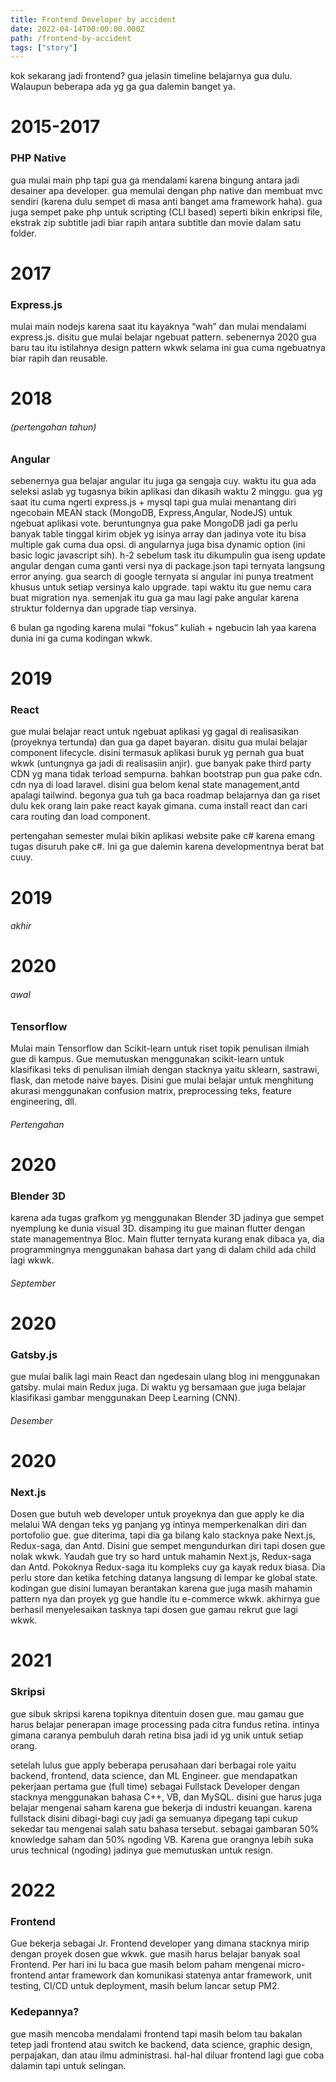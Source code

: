 ```yaml
---
title: Frontend Developer by accident
date: 2022-04-14T00:00:00.000Z
path: /frontend-by-accident
tags: ["story"]
---
```


kok sekarang jadi frontend? gua jelasin timeline belajarnya gua dulu. Walaupun beberapa ada yg ga gua dalemin banget ya.

<div class="row mx-auto my-3">
<div class="py-lg-3 pr-lg-3 pl-lg-0 pl-0 col-12 col-md-3 align-self-center text-left">
<h1>2015-2017</h1>
</div>
<div class="py-lg-3 pr-lg-3 pl-lg-0 pl-0 col-12 col-md-9 align-self-center text-left">
<h3>PHP Native</h3>
</div>
</div>

<p>
gua mulai main php tapi gua ga mendalami karena bingung antara jadi desainer apa developer. gua memulai dengan php native dan membuat mvc sendiri (karena dulu sempet di masa anti banget ama framework haha). gua juga sempet pake php untuk scripting (CLI based) seperti bikin enkripsi file, ekstrak zip subtitle jadi biar rapih antara subtitle dan movie dalam satu folder.
</p>

<div class="row mx-auto my-3">
<div class="py-lg-3 pr-lg-3 pl-lg-0 pl-0 col-12 col-md-2 align-self-center text-left">
<h1>2017</h1>
</div>
<div class="py-lg-3 pr-lg-3 pl-lg-0 pl-0 col-12 col-md-10 align-self-center text-left">
<h3>Express.js</h3>
</div>
</div>

<p>
mulai main nodejs karena saat itu kayaknya “wah” dan mulai mendalami express.js. disitu gue mulai belajar ngebuat pattern. sebenernya 2020 gua baru tau itu istilahnya design pattern wkwk selama ini gua cuma ngebuatnya biar rapih dan reusable.
</p>

<div class="row mx-auto my-3">
<div class="py-lg-3 pr-lg-3 pl-lg-0 col-12 col-md-2 align-self-center text-left">
<h1>2018</h1>
<h6>(pertengahan tahun)</h6>
</div>
<div class="py-lg-3 pr-lg-3 pl-lg-0 col-12 col-md-10 align-self-center text-left">
<h3>
Angular
</h2>
</div>
</div>

sebenernya gua belajar angular itu juga ga sengaja cuy. waktu itu gua ada seleksi aslab yg tugasnya bikin aplikasi dan dikasih waktu 2 minggu. gua yg saat itu cuma ngerti express.js + mysql tapi gua mulai menantang diri ngecobain MEAN stack (MongoDB, Express,Angular, NodeJS) untuk ngebuat aplikasi vote. beruntungnya gua pake MongoDB jadi ga perlu banyak table tinggal kirim objek yg isinya array dan jadinya vote itu bisa multiple gak cuma dua opsi. di angularnya juga bisa dynamic option (ini basic logic javascript sih). h-2 sebelum task itu dikumpulin gua iseng update angular dengan cuma ganti versi nya di package.json tapi ternyata langsung error anying. gua search di google ternyata si angular ini punya treatment khusus untuk setiap versinya kalo upgrade. tapi waktu itu gue nemu cara buat migration nya.
semenjak itu gua ga mau lagi pake angular karena struktur foldernya dan upgrade tiap versinya.

6 bulan ga ngoding karena mulai “fokus” kuliah + ngebucin lah yaa karena dunia ini ga cuma kodingan wkwk.

<div class="row mx-auto my-3">
<div class="py-lg-3 pr-lg-3 pl-lg-0 col-12 col-md-2 align-self-center text-left">
<h1>2019</h1>
</div>
<div class="py-lg-3 pr-lg-3 pl-lg-0 col-12 col-md-10 align-self-center text-left">
<h3>React</h3>
</div>
</div>

<p>
gue mulai belajar react untuk ngebuat aplikasi yg gagal di realisasikan (proyeknya tertunda) dan gua ga dapet bayaran. disitu gua mulai belajar component lifecycle. disini termasuk aplikasi buruk yg pernah gua buat wkwk (untungnya ga jadi di realisasiin anjir). gue banyak pake third party CDN yg mana tidak terload sempurna. bahkan bootstrap pun gua pake cdn. cdn nya di load laravel.
disini gua belom kenal state management,antd apalagi tailwind. begonya gua tuh ga baca roadmap belajarnya dan ga riset dulu kek orang lain pake react kayak gimana. cuma install react dan cari cara routing dan load component. 

pertengahan semester mulai bikin aplikasi website pake c# karena emang tugas disuruh pake c#. Ini ga gue dalemin karena developmentnya berat bat cuuy.
</p>

<div class="row mx-auto my-3">
<div class="p-lg-3 col-12 col-md-4 align-self-center text-center">
<h1>2019</h1>
<h6>akhir</h6>
</div>
<div class="p-lg-3 col-12 col-md-4 align-self-center text-center">
<h1>2020</h1>
<h6>awal</h6>
</div>
<div class="p-lg-3 col-12 col-md-4 align-self-center text-center">
<h3>Tensorflow</h3>
</div>
</div>

Mulai main Tensorflow dan Scikit-learn untuk riset topik penulisan ilmiah gue di kampus. Gue memutuskan menggunakan scikit-learn untuk klasifikasi teks di penulisan ilmiah dengan stacknya yaitu sklearn, sastrawi, flask, dan metode naive bayes. Disini gue mulai belajar untuk menghitung akurasi menggunakan confusion matrix, preprocessing teks, feature engineering, dll.

<div class="row mx-auto my-3">
<div class="py-lg-3 pr-lg-3 pl-lg-0 col-12 col-md-2 align-self-center text-left">
<h6>Pertengahan</h6>
<h1>2020</h1>
</div>
<div class="p-lg-3 pl-0 col-12 col-md-10 align-self-center text-left">
<h3>
Blender 3D
</h3>
</div>
</div>

<p>
karena ada tugas grafkom yg menggunakan Blender 3D jadinya gue sempet nyemplung ke dunia visual 3D. disamping itu gue mainan flutter dengan state managementnya Bloc. Main flutter ternyata kurang enak dibaca ya, dia programmingnya menggunakan bahasa dart yang di dalam child ada child lagi wkwk.
</p>

<div class="row mx-auto my-3">
<div class="py-lg-3 pr-lg-3 pl-lg-0 col-12 col-md-2 align-self-center text-left">
<h6>September</h6>
<h1>2020</h1>
</div>
<div class="p-lg-3 pl-0 col-12 col-md-10 align-self-center text-left">
<h3>
Gatsby.js
</h3>
</div>
</div>

<p>gue mulai balik lagi main React dan ngedesain ulang blog ini menggunakan gatsby. mulai main Redux juga. Di waktu yg bersamaan gue juga belajar klasifikasi gambar menggunakan Deep Learning (CNN).
</p>

<div class="row mx-auto my-3">
<div class="py-lg-3 pr-lg-3 pl-lg-0 col-12 col-md-2 align-self-center text-left">
<h6>Desember</h6>
<h1>2020</h1>
</div>
<div class="p-lg-3 pl-0 col-12 col-md-10 align-self-center text-left">
<h3>
Next.js
</h3>
</div>
</div>

<p>Dosen gue butuh web developer untuk proyeknya dan gue apply ke dia melalui WA dengan teks yg panjang yg intinya memperkenalkan diri dan portofolio gue. gue diterima, tapi dia ga bilang kalo stacknya pake Next.js, Redux-saga, dan Antd. Disini gue sempet mengundurkan diri tapi dosen gue nolak wkwk. Yaudah gue try so hard untuk mahamin Next.js, Redux-saga dan Antd. Pokoknya Redux-saga itu kompleks cuy ga kayak redux biasa. Dia perlu store dan ketika fetching datanya langsung di lempar ke global state. kodingan gue disini lumayan berantakan karena gue juga masih mahamin pattern nya dan proyek yg gue handle itu e-commerce wkwk. akhirnya gue berhasil menyelesaikan tasknya tapi dosen gue gamau rekrut gue lagi wkwk.
</p>

<div class="row mx-auto my-3">
<div class="py-lg-3 pr-lg-3 pl-lg-0 col-12 col-md-2 align-self-center text-left">
<h1>2021</h1>
</div>
<div class="p-lg-3 pl-0 col-12 col-md-10 align-self-center text-left">
<h3>
Skripsi
</h3>
</div>
</div>

<p>gue sibuk skripsi karena topiknya ditentuin dosen gue. mau gamau gue harus belajar penerapan image processing pada citra fundus retina. intinya gimana caranya pembuluh darah retina bisa jadi id yg unik untuk setiap orang. 

setelah lulus gue apply beberapa perusahaan dari berbagai role yaitu backend, frontend, data science, dan ML Engineer. gue mendapatkan pekerjaan pertama gue (full time) sebagai Fullstack Developer dengan stacknya menggunakan bahasa C++, VB, dan MySQL. disini gue harus juga belajar mengenai saham karena gue bekerja di industri keuangan. karena fullstack disini dibagi-bagi cuy jadi ga semuanya dipegang tapi cukup sekedar tau mengenai salah satu bahasa tersebut. sebagai gambaran 50% knowledge saham dan 50% ngoding VB. Karena gue orangnya lebih suka urus technical (ngoding) jadinya gue memutuskan untuk resign.
</p>

<div class="row mx-auto my-3">
<div class="py-lg-3 pr-lg-3 pl-lg-0 col-12 col-md-2 align-self-center text-left">
<h1>2022</h1>
</div>
<div class="p-lg-3 pl-0 col-12 col-md-10 align-self-center text-left">
<h3>
Frontend
</h3>
</div>
</div>

Gue bekerja sebagai Jr. Frontend developer yang dimana stacknya mirip dengan proyek dosen gue wkwk. gue masih harus belajar banyak soal Frontend. Per hari ini lu baca gue masih belom paham mengenai micro-frontend antar framework dan komunikasi statenya antar framework, unit testing, CI/CD untuk deployment, masih belum lancar setup PM2.

<h3>Kedepannya?</h3>

gue masih mencoba mendalami frontend tapi masih belom tau bakalan tetep jadi frontend atau switch ke backend, data science, graphic design, perpajakan, dan atau ilmu administrasi. hal-hal diluar frontend lagi gue coba dalamin tapi untuk selingan.
